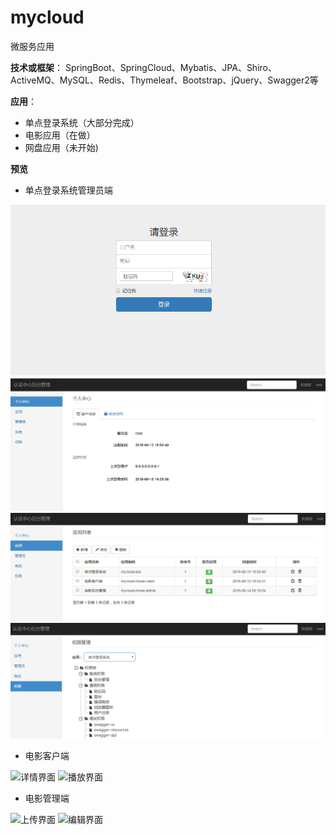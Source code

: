 # mycloud
微服务应用

**技术或框架**： SpringBoot、SpringCloud、Mybatis、JPA、Shiro、ActiveMQ、MySQL、Redis、Thymeleaf、Bootstrap、jQuery、Swagger2等

**应用**：

- 单点登录系统（大部分完成）
- 电影应用（在做）
- 网盘应用（未开始)

**预览**

- 单点登录系统管理员端

![登录界面](https://github.com/seasonlai/mycloud/blob/master/doc/%E7%99%BB%E5%BD%95.PNG)
![个人信息](https://github.com/seasonlai/mycloud/blob/master/doc/sso%E4%B8%AA%E4%BA%BA%E4%BF%A1%E6%81%AF.PNG)
![应用管理](https://github.com/seasonlai/mycloud/blob/master/doc/sso%E5%BA%94%E7%94%A8%E7%AE%A1%E7%90%86.PNG)
![权限管理](https://github.com/seasonlai/mycloud/blob/master/doc/sso%E6%9D%83%E9%99%90%E7%AE%A1%E7%90%86.PNG)

- 电影客户端

![详情界面]()
![播放界面]()

- 电影管理端

![上传界面]()
![编辑界面]()